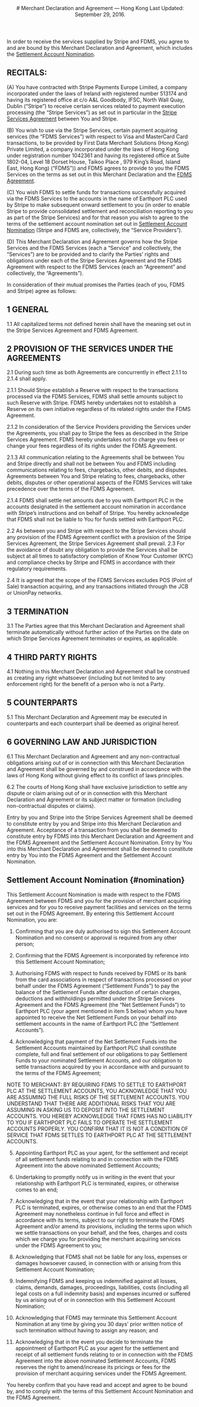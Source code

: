 <header id="tos">
# Merchant Declaration and Agreement &mdash;  Hong Kong
Last Updated: September 29, 2016. 
</header>

<section>

In order to receive the services supplied by Stripe and FDMS, you agree to and are bound by this Merchant Declaration and Agreement, which includes the [Settlement Account Nomination](#nomination).

## RECITALS:

(A) You have contracted with Stripe Payments Europe Limited, a company incorporated under the laws of Ireland with registered number 513174 and having its registered office at c/o A&L Goodbody, IFSC, North Wall Quay, Dublin (“Stripe”) to receive certain services related to payment execution processing (the “Stripe Services”) as set out in particular in the [Stripe Services Agreement](https://stripe.com/hk/legal) between You and Stripe.

(B) You wish to use via the Stripe Services, certain payment acquiring services (the “FDMS Services”) with respect to Visa and MasterCard Card transactions, to be provided by First Data Merchant Solutions (Hong Kong) Private Limited, a company incorporated under the laws of Hong Kong under registration number 1042361 and having its registered office at Suite 1802-04, Level 18 Dorset House, Taikoo Place , 979 King’s Road, Island East, Hong Kong) (“FDMS”)) and FDMS agrees to provide to you the FDMS Services on the terms as set out in this Merchant Declaration and the [FDMS Agreement](https://stripe.com/files/legal/FDMS_Agreement).

(C) You wish FDMS to settle funds for transactions successfully acquired via the FDMS Services to the accounts in the name of Earthport PLC used by Stripe to make subsequent onward settlement to you (in order to enable Stripe to provide consolidated settlement and reconciliation reporting to you as part of the Stripe Services) and for that reason you wish to agree to the terms of the settlement account nomination set out in [Settlement Account Nomination](#nomination) (Stripe and FDMS are, collectively, the “Service Providers”).

(D) This Merchant Declaration and Agreement governs how the Stripe Services and the FDMS Services (each a “Service” and collectively, the “Services”) are to be provided and to clarify the Parties’ rights and obligations under each of the Stripe Services Agreement and the FDMS Agreement with respect to the FDMS Services (each an “Agreement” and collectively, the “Agreements”).

In consideration of their mutual promises the Parties (each of you, FDMS and Stripe) agree as follows:

## 1 GENERAL

1.1 All capitalized terms not defined herein shall have the meaning set out in the Stripe Services Agreement and FDMS Agreement.

## 2 PROVISION OF THE SERVICES UNDER THE AGREEMENTS

2.1 During such time as both Agreements are concurrently in effect 2.1.1 to 2.1.4 shall apply.

2.1.1 Should Stripe establish a Reserve with respect to the transactions processed via the FDMS Services, FDMS shall settle amounts subject to such Reserve with Stripe. FDMS hereby undertakes not to establish a Reserve on its own initiative regardless of its related rights under the FDMS Agreement.

2.1.2 In consideration of the Service Providers providing the Services under the Agreements, you shall pay to Stripe the fees as described in the Stripe Services Agreement. FDMS hereby undertakes not to charge you fees or change your fees regardless of its rights under the FDMS Agreement.

2.1.3 All communication relating to the Agreements shall be between You and Stripe directly and shall not be between You and FDMS including communications relating to fees, chargebacks, other debits, and disputes. Agreements between You and Stripe relating to fees, chargebacks, other debits, disputes or other operational aspects of the FDMS Services will take precedence over the terms of the FDMS Agreement.

2.1.4 FDMS shall settle net amounts due to you with Earthport PLC in the accounts designated in the settlement account nomination in accordance with Stripe’s instructions and on behalf of Stripe. You hereby acknowledge that FDMS shall not be liable to You for funds settled with Earthport PLC.

2.2 As between you and Stripe with respect to the Stripe Services should any provision of the FDMS Agreement conflict with a provision of the Stripe Services Agreement, the Stripe Services Agreement shall prevail.
2.3 For the avoidance of doubt any obligation to provide the Services shall be subject at all times to satisfactory completion of Know Your Customer (KYC) and compliance checks by Stripe and FDMS in accordance with their regulatory requirements.

2.4 It is agreed that the scope of the FDMS Services excludes POS (Point of Sale) transaction acquiring, and any transactions initiated through the JCB or UnionPay networks.

## 3 TERMINATION

3.1 The Parties agree that this Merchant Declaration and Agreement shall terminate automatically without further action of the Parties on the date on which Stripe Services Agreement terminates or expires, as applicable.

## 4 THIRD PARTY RIGHTS

4.1 Nothing in this Merchant Declaration and Agreement shall be construed as creating any right whatsoever (including but not limited to any enforcement right) for the benefit of a person who is not a Party.

## 5 COUNTERPARTS

5.1 This Merchant Declaration and Agreement may be executed in counterparts and each counterpart shall be deemed as original hereof.

## 6 GOVERNING LAW AND JURISDICTION

6.1 This Merchant Declaration and Agreement and any non-contractual obligations arising out of or in connection with this Merchant Declaration and Agreement shall be governed by and construed in accordance with the laws of Hong Kong without giving effect to its conflict of laws principles.

6.2 The courts of Hong Kong shall have exclusive jurisdiction to settle any dispute or claim arising out of or in connection with this Merchant Declaration and Agreement or its subject matter or formation (including non-contractual disputes or claims).

Entry by you and Stripe into the Stripe Services Agreement shall be deemed to constitute entry by you and Stripe into this Merchant Declaration and Agreement. Acceptance of a transaction from you shall be deemed to constitute entry by FDMS into this Merchant Declaration and Agreement and the FDMS Agreement and the Settlement Account Nomination. Entry by You into this Merchant Declaration and Agreement shall be deemed to constitute entry by You into the FDMS Agreement and the Settlement Account Nomination.

# Settlement Account Nomination {#nomination}

This Settlement Account Nomination is made with respect to the FDMS Agreement between FDMS and you for the provision of merchant acquiring services and for you to receive payment facilities and services on the terms set out in the FDMS Agreement. By entering this Settlement Account Nomination, you are:

1. Confirming that you are duly authorised to sign this Settlement Account Nomination and no consent or approval is required from any other person;

2. Confirming that the FDMS Agreement is incorporated by reference into this Settlement Account Nomination;

3. Authorising FDMS with respect to funds received by FDMS or its bank from the card associations in respect of transactions processed on your behalf under the FDMS Agreement (“Settlement Funds”) to pay the balance of the Settlement Funds after deduction of certain charges, deductions and withholdings permitted under the Stripe Services Agreement and the FDMS Agreement (the “Net Settlement Funds”) to Earthport PLC (your agent mentioned in item 5 below) whom you have appointed to receive the Net Settlement Funds on your behalf into settlement accounts in the name of Earthport PLC (the “Settlement Accounts”).

4. Acknowledging that payment of the Net Settlement Funds into the Settlement Accounts maintained by Earthport PLC shall constitute complete, full and final settlement of our obligations to pay Settlement Funds to your nominated Settlement Accounts, and our obligation to settle transactions acquired by you in accordance with and pursuant to the terms of the FDMS Agreement;

NOTE TO MERCHANT: BY REQUIRING FDMS TO SETTLE TO EARTHPORT PLC AT THE SETTLEMENT ACCOUNTS, YOU ACKNOWLEDGE THAT YOU ARE ASSUMING THE FULL RISKS OF THE SETTLEMENT ACCOUNTS. YOU UNDERSTAND THAT THERE ARE ADDITIONAL RISKS THAT YOU ARE ASSUMING IN ASKING US TO DEPOSIT INTO THE SETTLEMENT ACCOUNTS. YOU HEREBY ACKNOWLEDGE THAT FDMS HAS NO LIABILITY TO YOU IF EARTHPORT PLC FAILS TO OPERATE THE SETTLEMENT ACCOUNTS PROPERLY. YOU CONFIRM THAT IT IS NOT A CONDITION OF SERVICE THAT FDMS SETTLES TO EARTHPORT PLC AT THE SETTLEMENT ACCOUNTS.

5. Appointing Earthport PLC as your agent, for the settlement and receipt of all settlement funds relating to and in connection with the FDMS Agreement into the above nominated Settlement Accounts;

6. Undertaking to promptly notify us in writing in the event that your relationship with Earthport PLC is terminated, expires, or otherwise comes to an end;

7. Acknowledging that in the event that your relationship with Earthport PLC is terminated, expires, or otherwise comes to an end that the FDMS Agreement may nonetheless continue in full force and effect in accordance with its terms, subject to our right to terminate the FDMS Agreement and/or amend its provisions, including the terms upon which we settle transactions on your behalf, and the fees, charges and costs which we charge you for providing the merchant acquiring services under the FDMS Agreement to you;

8. Acknowledging that FDMS shall not be liable for any loss, expenses or damages howsoever caused, in connection with or arising from this Settlement Account Nomination;

9. Indemnifying FDMS and keeping us indemnified against all losses, claims, demands, damages, proceedings, liabilities, costs (including all legal costs on a full indemnity basis) and expenses incurred or suffered by us arising out of or in connection with this Settlement Account Nomination;

10. Acknowledging that FDMS may terminate this Settlement Account Nomination at any time by giving you 30 days’ prior written notice of such termination without having to assign any reason; and

11. Acknowledging that in the event you decide to terminate the appointment of Earthport PLC as your agent for the settlement and receipt of all settlement funds relating to or in connection with the FDMS Agreement into the above nominated Settlement Accounts, FDMS reserves the right to amend/increase its pricings or fees for the provision of merchant acquiring services under the FDMS Agreement.

You hereby confirm that you have read and accept and agree to be bound by, and to comply with the terms of this Settlement Account Nomination and the FDMS Agreement.

</section>